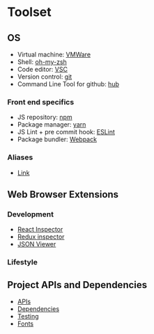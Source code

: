# Toolset

## OS
- Virtual machine: [VMWare](https://github.com/felipecaiado/dotfiles/blob/master/VMWare.md)
- Shell: [oh-my-zsh](http://ohmyz.sh/)
- Code editor: [VSC](https://github.com/felipecaiado/dotfiles/blob/master/VSC.md)
- Version control: [git](https://git-scm.com/)
- Command Line Tool for github: [hub](https://github.com/github/hub#readme)

### Front end specifics
- JS repository: [npm](https://www.npmjs.com/)
- Package manager: [yarn](https://github.com/felipecaiado/dotfiles/blob/master/yarn.md)
- JS Lint + pre commit hook: [ESLint](https://github.com/felipecaiado/dotfiles/blob/master/ESLint.md)
- Package bundler: [Webpack](https://webpack.js.org/)

### Aliases
- [Link](https://github.com/felipecaiado/dotfiles/blob/master/aliases)


## Web Browser Extensions
### Development
- [React Inspector](https://chrome.google.com/webstore/detail/react-developer-tools/fmkadmapgofadopljbjfkapdkoienihi/related?hl=en)
- [Redux inspector](https://chrome.google.com/webstore/detail/json-viewer/gbmdgpbipfallnflgajpaliibnhdgobh)
- [JSON Viewer](https://chrome.google.com/webstore/detail/json-viewer/gbmdgpbipfallnflgajpaliibnhdgobh)
### Lifestyle

## Project APIs and Dependencies
- [APIs](https://github.com/felipecaiado/dotfiles/tree/master/APIs)
- [Dependencies](https://github.com/felipecaiado/dotfiles/tree/master/dependencies)
- [Testing](https://github.com/felipecaiado/dotfiles/blob/master/APIs/testing.md)
- [Fonts](https://github.com/felipecaiado/dotfiles/blob/master/fonts.md)
